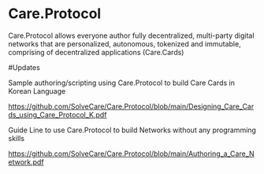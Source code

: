 # Care.Protocol

Care.Protocol allows everyone author fully decentralized, multi-party digital networks that are personalized, autonomous, tokenized and immutable, comprising of decentralized applications (Care.Cards)


#Updates

Sample authoring/scripting using Care.Protocol to build Care Cards in Korean Language

https://github.com/SolveCare/Care.Protocol/blob/main/Designing_Care_Cards_using_Care_Protocol_K.pdf


Guide Line to use Care.Protocol to build Networks without any programming skills

https://github.com/SolveCare/Care.Protocol/blob/main/Authoring_a_Care_Network.pdf






